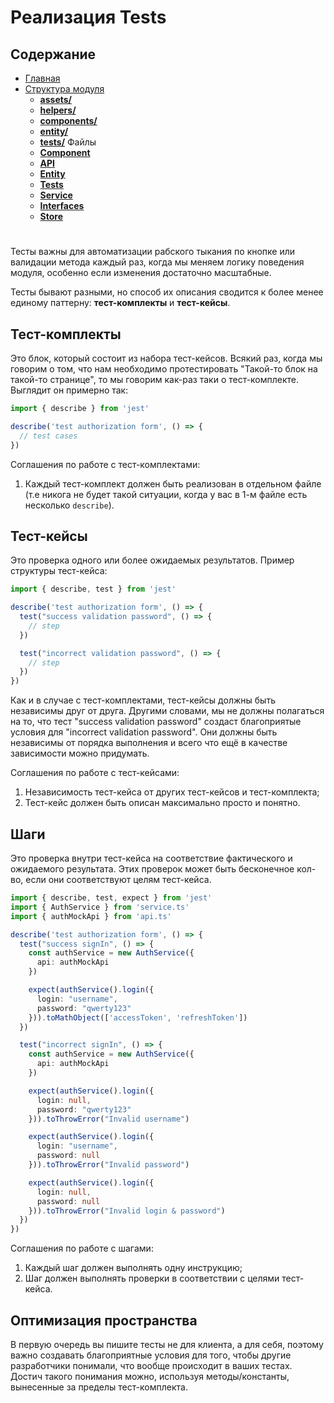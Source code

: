 # **Реализация Tests**

## **Содержание**

- [Главная](README.md)
- [Структура модуля](../directories/README.md)
  - [**assets/**](../directories/assets.md)
  - [**helpers/**](../directories/helpers.md)
  - [**components/**](../directories/components.md)
  - [**entity/**](../directories/entity.md)
  - [**tests/**](../directories/tests.md)
Файлы
  - [**Component**](component.md)
  - [**API**](api.md)
  - [**Entity**](entity.md)
  - [**Tests**](tests.md)
  - [**Service**](service.md)
  - [**Interfaces**](interfaces.md)
  - [**Store**](store.md)

#

Тесты важны для автоматизации рабского тыкания по кнопке или валидации метода каждый раз, когда мы меняем логику поведения модуля, особенно если изменения достаточно масштабные.

Тесты бывают разными, но способ их описания сводится к более менее единому паттерну: **тест-комплекты** и **тест-кейсы**.

## **Тест-комплекты**

Это блок, который состоит из набора тест-кейсов. Всякий раз, когда мы говорим о том, что нам необходимо протестировать "Такой-то блок на такой-то странице", то мы говорим как-раз таки о тест-комплекте. Выглядит он примерно так:

```typescript
import { describe } from 'jest'

describe('test authorization form', () => {
  // test cases
})
```

Соглашения по работе с тест-комплектами:

1. Каждый тест-комплект должен быть реализован в отдельном файле (т.е никога не будет такой ситуации, когда у вас в 1-м файле есть несколько `describe`).

## **Тест-кейсы**

Это проверка одного или более ожидаемых результатов. Пример структуры тест-кейса:

```typescript
import { describe, test } from 'jest'

describe('test authorization form', () => {
  test("success validation password", () => {
    // step
  })

  test("incorrect validation password", () => {
    // step
  })
})
```

Как и в случае с тест-комплектами, тест-кейсы должны быть независимы друг от друга. Другими словами, мы не должны полагаться на то, что тест "success validation password" создаст благоприятые условия для "incorrect validation password". Они должны быть независимы от порядка выполнения и всего что ещё в качестве зависимости можно придумать.

Соглашения по работе с тест-кейсами:

1. Независимость тест-кейса от других тест-кейсов и тест-комплекта;
2. Тест-кейс должен быть описан максимально просто и понятно.

## **Шаги**

Это проверка внутри тест-кейса на соответствие фактического и ожидаемого результата. Этих проверок может быть бесконечное кол-во, если они соответствуют целям тест-кейса.

```typescript
import { describe, test, expect } from 'jest'
import { AuthService } from 'service.ts'
import { authMockApi } from 'api.ts'

describe('test authorization form', () => {
  test("success signIn", () => {
    const authService = new AuthService({
      api: authMockApi
    })

    expect(authService().login({
      login: "username",
      password: "qwerty123"
    })).toMathObject(['accessToken', 'refreshToken'])
  })

  test("incorrect signIn", () => {
    const authService = new AuthService({
      api: authMockApi
    })

    expect(authService().login({
      login: null,
      password: "qwerty123"
    })).toThrowError("Invalid username")

    expect(authService().login({
      login: "username",
      password: null
    })).toThrowError("Invalid password")

    expect(authService().login({
      login: null,
      password: null
    })).toThrowError("Invalid login & password")
  })
})
```

Соглашения по работе с шагами:

1. Каждый шаг должен выполнять одну инструкцию;
2. Шаг должен выполнять проверки в соответствии с целями тест-кейса.

## **Оптимизация пространства**

В первую очередь вы пишите тесты не для клиента, а для себя, поэтому важно создавать благоприятные условия для того, чтобы другие разработчики понимали, что вообще происходит в ваших тестах. Достич такого понимания можно, используя методы/константы, вынесенные за пределы тест-комплекта.